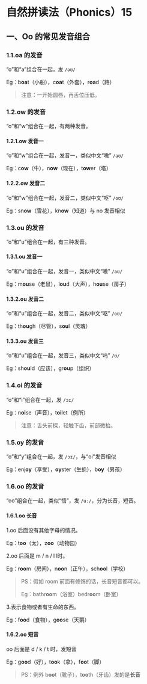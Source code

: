 # 自然拼读法（Phonics）15

## 一、Oo 的常见发音组合

### 1.1.oa 的发音

“o”和“a”组合在一起，发 `/əʊ/`

Eg：b**oa**t（小船），c**oa**t（外套），r**oa**d（路）

> 注意：一开始圆唇，再舌位压低。

### 1.2.ow 的发音

“o”和“w”组合在一起，有两种发音。

#### 1.2.1.ow 发音一

“o”和“w”组合在一起，发音一，类似中文“嗷” `/aʊ/`

Eg：c**ow**（牛），n**ow**（现在），t**ow**er（塔）

#### 1.2.2.ow 发音二

“o”和“w”组合在一起，发音二，类似中文“呕” `/oʊ/`

Eg：sn**ow**（雪花），kn**ow**（知道）与 no 发音相似

### 1.3.ou 的发音

“o”和“u”组合在一起，有三种发音。

#### 1.3.1.ou 发音一

“o”和“u”组合在一起，发音一，类似中文“嗷” `/aʊ/`

Eg：m**ou**se（老鼠），l**ou**d（大声），h**ou**se（房子）

#### 1.3.2.ou 发音二

“o”和“u”组合在一起，发音二，类似中文“呕” `/oʊ/`

Eg：th**ou**gh（尽管），s**ou**l（灵魂）

#### 1.3.3.ou 发音三

“o”和“u”组合在一起，发音三，类似中文“呜” `/ʊ/`

Eg：sh**ou**ld（应该），gr**ou**p（组织）

### 1.4.oi 的发音

“o”和“i”组合在一起，发 `/ɔɪ/`

Eg：n**oi**se（声音），t**oi**let（例所）

> 注意：舌头前探，轻触下齿，前部微抬。

### 1.5.oy 的发音

“o”和“y”组合在一起，发 `/ɔɪ/`，与“oi”发音相似

Eg：enj**oy**（享受），**oy**ster（生蚝），b**oy**（男孩）

### 1.6.oo 的发音

“oo”组合在一起，类似“悟”，发 `/uː/`，分为长音，短音。

#### 1.6.1.oo 长音

1.oo 后面没有其他字母的情况。

Eg：t**oo**（太），z**oo**（动物园）

2.oo 后面是 m / n / l l时。

Eg：r**oo**m（房间），n**oo**n（正午），sch**oo**l（学校）

> PS：假如 room 前面有修饰的话，长音短音都可以。
>
> Eg：bathr**oo**m（浴室）bedr**oo**m（卧室）

3.表示食物或者有生命的东西。

Eg：f**oo**d（食物），g**oo**se（天鹅）

#### 1.6.2.oo 短音

oo 后面是 d / k / t 时，发短音

Eg：g**oo**d（好），t**oo**k（拿），f**oo**t（脚）

> PS：例外 b**oo**t（靴子），t**oo**th（牙齿）发的是**长音**
